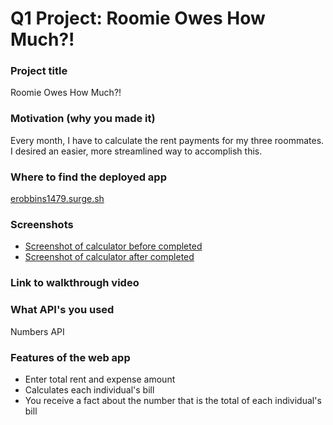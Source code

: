 # Q1 Project: Roomie Owes How Much?!

### Project title
Roomie Owes How Much?!

### Motivation (why you made it)
Every month, I have to calculate the rent payments for my three roommates.  I desired an easier, more streamlined way to accomplish this.

### Where to find the deployed app
[erobbins1479.surge.sh](erobbins1479.surge.sh)

### Screenshots
- [Screenshot of calculator before completed](roomie-blank.png)
- [Screenshot of calculator after completed](roomie-filled-in.png)

### Link to walkthrough video


### What API's you used
Numbers API

### Features of the web app
- Enter total rent and expense amount
- Calculates each individual's bill
- You receive a fact about the number that is the total of each individual's bill
